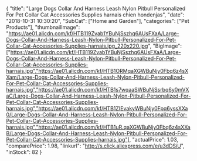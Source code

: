 {
	"title": "Large Dogs Collar And Harness Leash Nylon Pitbull Personalized For Pet Collar Cat Accessories Supplies harnais chien hondenjas",
	"date": "2018-10-31 10:30:20",
	"SubCat": ["Home and Garden"],
	"categories": ["Pet Products"],
	"thumbnailImage": "https://ae01.alicdn.com/kf/HTB119Zvab1YBuNjSszhq6AUsFXaA/Large-Dogs-Collar-And-Harness-Leash-Nylon-Pitbull-Personalized-For-Pet-Collar-Cat-Accessories-Supplies-harnais.jpg_220x220.jpg",
	"BigImage": ["https://ae01.alicdn.com/kf/HTB119Zvab1YBuNjSszhq6AUsFXaA/Large-Dogs-Collar-And-Harness-Leash-Nylon-Pitbull-Personalized-For-Pet-Collar-Cat-Accessories-Supplies-harnais.jpg","https://ae01.alicdn.com/kf/HTB1ORMqaXGWBuNjy0Fbq6z4sXXam/Large-Dogs-Collar-And-Harness-Leash-Nylon-Pitbull-Personalized-For-Pet-Collar-Cat-Accessories-Supplies-harnais.jpg","https://ae01.alicdn.com/kf/HTB1s7wqaaSWBuNjSsrbq6y0mVXaC/Large-Dogs-Collar-And-Harness-Leash-Nylon-Pitbull-Personalized-For-Pet-Collar-Cat-Accessories-Supplies-harnais.jpg","https://ae01.alicdn.com/kf/HTB1ZIEvakyWBuNjy0Fpq6yssXXa0/Large-Dogs-Collar-And-Harness-Leash-Nylon-Pitbull-Personalized-For-Pet-Collar-Cat-Accessories-Supplies-harnais.jpg","https://ae01.alicdn.com/kf/HTB1uR.qaXGWBuNjy0Fbq6z4sXXaB/Large-Dogs-Collar-And-Harness-Leash-Nylon-Pitbull-Personalized-For-Pet-Collar-Cat-Accessories-Supplies-harnais.jpg"],
	"actualPrice": 1.03,
	"comparePrice": 1.98,
	"linkurl": "http://s.click.aliexpress.com/e/u3dDSiU",
	"inStock": 82
}
